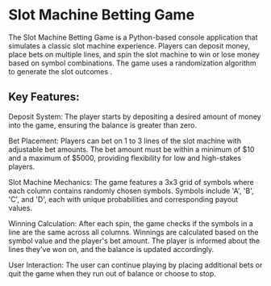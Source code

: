 # Slot Machine Betting Game
The Slot Machine Betting Game is a Python-based console application that simulates a classic slot machine experience. Players can deposit money, place bets on multiple lines, and spin the slot machine to win or lose money based on symbol combinations. The game uses a randomization algorithm to generate the slot outcomes .

## Key Features: 
Deposit System:
  The player starts by depositing a desired amount of money into the game, ensuring the balance is greater than zero.

Bet Placement:
  Players can bet on 1 to 3 lines of the slot machine with adjustable bet amounts.
The bet amount must be within a minimum of $10 and a maximum of $5000, providing flexibility for low and high-stakes players.

Slot Machine Mechanics:
  The game features a 3x3 grid of symbols where each column contains randomly chosen symbols.
Symbols include 'A', 'B', 'C', and 'D', each with unique probabilities and corresponding payout values.

Winning Calculation:
  After each spin, the game checks if the symbols in a line are the same across all columns.
Winnings are calculated based on the symbol value and the player's bet amount.
The player is informed about the lines they've won on, and the balance is updated accordingly.

User Interaction:
  The user can continue playing by placing additional bets or quit the game when they run out of balance or choose to stop.

